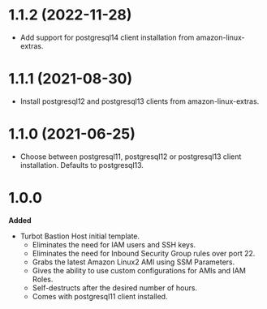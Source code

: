 # 1.1.2 (2022-11-28)
  - Add support for postgresql14 client installation from amazon-linux-extras.

# 1.1.1 (2021-08-30)
  - Install postgresql12 and postgresql13 clients from amazon-linux-extras.

# 1.1.0 (2021-06-25)
  - Choose between postgresql11, postgresql12 or postgresql13 client installation. Defaults to postgresql13.

# 1.0.0

**Added**
- Turbot Bastion Host initial template.
  - Eliminates the need for IAM users and SSH keys.
  - Eliminates the need for Inbound Security Group rules over port 22.
  - Grabs the latest Amazon Linux2 AMI using SSM Parameters.
  - Gives the ability to use custom configurations for AMIs and IAM Roles.
  - Self-destructs after the desired number of hours.
  - Comes with postgresql11 client installed.
